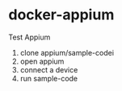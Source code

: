 # docker-appium


Test Appium

1. clone appium/sample-codei
2. open appium
3. connect a device
4. run sample-code
